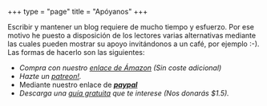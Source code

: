 +++
type = "page"
title = "Apóyanos"
+++

Escribir y mantener un blog requiere de mucho tiempo y esfuerzo. Por ese motivo he puesto a disposición de los lectores varias alternativas mediante las cuales pueden mostrar su apoyo invitándonos a un café, por ejemplo :-). Las formas de hacerlo son las siguientes:

<ul>
	<li><em>Compra con nuestro <a onclick="ga('send', 'event', 'amazon', 'insidepost');" href="https://www.amazon.es/?&tag=bmab-21&camp=4586&creative=670922&linkCode=ur1&adid=01FEFB5JJ9GNJJX2T2CR&">enlace de Ámazon</a> (Sin coste adicional)</em></li>
    <li><em>Hazte un <a onclick="ga('send', 'event', 'patreon', 'insidepost');" href="http://patreon.com/elbauldelprogramador">patreon!</a>.</em></li>
	<li>Mediante nuestro enlace de <i class="fa fa-fw fa-paypal"></i> <a style="text-decoration: underline" onClick="ga('send', 'event', 'paypal', 'apoyanos');" href="https://www.paypal.me/elbaul"><strong><em>paypal</em></strong></a></li>
    <li><em>Descarga una <a onclick="ga('send', 'event', 'revresponse', 'insidepost');" href="/manuales-gratuitos/">guía gratuita</a> que te interese (Nos donarás $1.5).</em></li>
</ul>
